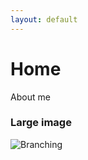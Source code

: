 ```yaml
---
layout: default
---
```


# Home

About me

### Large image

![Branching](https://guides.github.com/activities/hello-world/branching.png)

